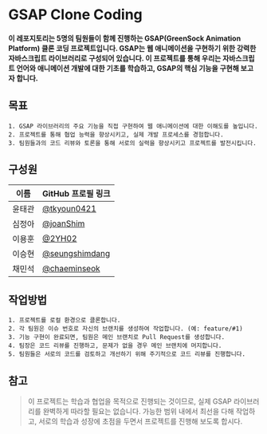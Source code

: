 # GSAP Clone Coding

#### 이 레포지토리는 5명의 팀원들이 함께 진행하는 GSAP(GreenSock Animation Platform) 클론 코딩 프로젝트입니다. GSAP는 웹 애니메이션을 구현하기 위한 강력한 자바스크립트 라이브러리로 구성되어 있습니다. 이 프로젝트를 통해 우리는 자바스크립트 언어와 애니메이션 개발에 대한 기초를 학습하고, GSAP의 핵심 기능을 구현해 보고자 합니다.

## 목표
```
1. GSAP 라이브러리의 주요 기능을 직접 구현하여 웹 애니메이션에 대한 이해도를 높입니다.
2. 프로젝트를 통해 협업 능력을 향상시키고, 실제 개발 프로세스를 경험합니다.
3. 팀원들과의 코드 리뷰와 토론을 통해 서로의 실력을 향상시키고 프로젝트를 발전시킵니다.
```


## 구성원

| 이름       | GitHub 프로필 링크                 |
|------------|----------------------------------|
| 윤태관    | [@tkyoun0421](https://github.com/tkyoun0421)       |
| 심정아    | [@joanShim](https://github.com/joanShim)       |
| 이용훈    | [@2YH02](https://github.com/2YH02)       |
| 이승현    | [@seungshimdang](https://github.com/seungsimdang)       |
| 채민석    | [@chaeminseok](https://github.com/chaeminseok)       |

## 작업방법
```
1. 프로젝트를 로컬 환경으로 클론합니다.
2. 각 팀원은 이슈 번호로 자신의 브랜치를 생성하여 작업합니다. (예: feature/#1)
3. 기능 구현이 완료되면, 팀원은 메인 브랜치로 Pull Request를 생성합니다.
4. 팀장은 코드 리뷰를 진행하고, 문제가 없을 경우 메인 브랜치에 머지합니다.
5. 팀원들은 서로의 코드를 검토하고 개선하기 위해 주기적으로 코드 리뷰를 진행합니다.
```


## 참고

> 이 프로젝트는 학습과 협업을 목적으로 진행되는 것이므로, 실제 GSAP 라이브러리를 완벽하게 따라할 필요는 없습니다. 가능한 범위 내에서 최선을 다해 작업하고, 서로의 학습과 성장에 초점을 두면서 프로젝트를 진행해 보도록 합시다.
